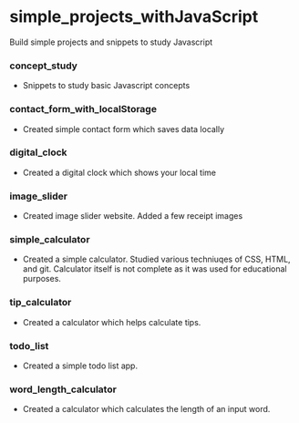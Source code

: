 # simple_projects_withJavaScript
Build simple projects and snippets to study Javascript

### concept_study
- Snippets to study basic Javascript concepts

### contact_form_with_localStorage
- Created simple contact form which saves data locally

### digital_clock
- Created a digital clock which shows your local time

### image_slider
- Created image slider website. Added a few receipt images

### simple_calculator
- Created a simple calculator. Studied various techniuqes of CSS, HTML, and git. Calculator itself is not complete as it was used for educational purposes. 

### tip_calculator
- Created a calculator which helps calculate tips. 

### todo_list
- Created a simple todo list app. 

### word_length_calculator
- Created a calculator which calculates the length of an input word. 
